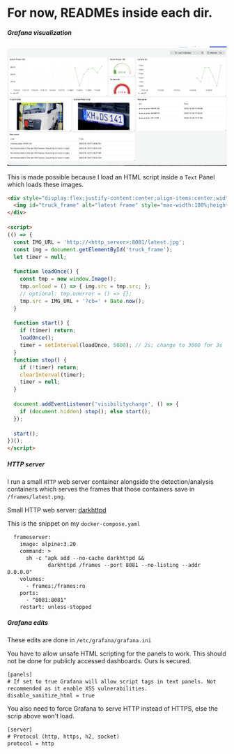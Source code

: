 # For now, READMEs inside each dir.

##### Grafana visualization
![Grafana](grafana.png)

This is made possible because I load an HTML script inside a `Text` Panel which loads these images.

```HTML
<div style="display:flex;justify-content:center;align-items:center;width:100%;">
  <img id="truck_frame" alt="latest frame" style="max-width:100%;height:auto;"/>
</div>

<script>
(() => {
  const IMG_URL = 'http://<http_server>:8081/latest.jpg';
  const img = document.getElementById('truck_frame');
  let timer = null;

  function loadOnce() {
    const tmp = new window.Image();
    tmp.onload = () => { img.src = tmp.src; };
    // optional: tmp.onerror = () => {};
    tmp.src = IMG_URL + '?cb=' + Date.now();
  }

  function start() {
    if (timer) return;
    loadOnce();
    timer = setInterval(loadOnce, 5000); // 2s; change to 3000 for 3s
  }
  function stop() {
    if (!timer) return;
    clearInterval(timer);
    timer = null;
  }

  document.addEventListener('visibilitychange', () => {
    if (document.hidden) stop(); else start();
  });

  start();
})();
</script>
```

##### HTTP server
I run a small `HTTP` web server container alongside the detection/analysis containers which serves the frames that those containers save in `/frames/latest.png`.

Small HTTP web server: [darkhttpd](!https://github.com/emikulic/darkhttpd)

This is the snippet on my `docker-compose.yaml` 
```
  frameserver:
    image: alpine:3.20
    command: >
      sh -c "apk add --no-cache darkhttpd &&
             darkhttpd /frames --port 8081 --no-listing --addr 0.0.0.0"
    volumes:
      - frames:/frames:ro
    ports:
      - "8081:8081"
    restart: unless-stopped
```

##### Grafana edits
These edits are done in `/etc/grafana/grafana.ini`

You have to allow unsafe HTML scripting for the panels to work. This should not be done for publicly accessed dashboards. Ours is secured.
```
[panels]
# If set to true Grafana will allow script tags in text panels. Not recommended as it enable XSS vulnerabilities.
disable_sanitize_html = true
```

You also need to force Grafana to serve HTTP instead of HTTPS, else the scrip above won't load.
```
[server]
# Protocol (http, https, h2, socket)
protocol = http
```
